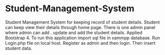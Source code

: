 # Student-Management-System
Student Management System for keeping record of student details. Student can keep view their details through home page. There is one admin panel where admin can add . update and add the student details. Applied Bootstrap 4.
To run this application import sql file in xammpp database.
Run Login.php file on local host.
Register as admin and then login.
Then insert student data.
